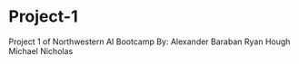 # Project-1
Project 1 of Northwestern AI Bootcamp
By:
Alexander Baraban
Ryan Hough
Michael Nicholas
